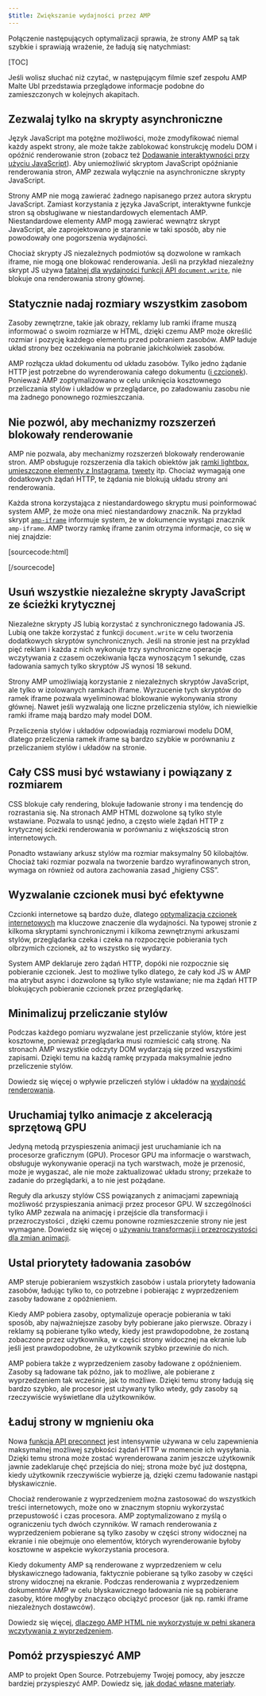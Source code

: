 ```yaml
---
$title: Zwiększanie wydajności przez AMP
---
```


Połączenie następujących optymalizacji sprawia, że strony AMP są tak szybkie i sprawiają wrażenie, że ładują się natychmiast:

[TOC]

Jeśli wolisz słuchać niż czytać, w następującym filmie szef zespołu AMP Malte Ubl przedstawia przeglądowe informacje podobne do zamieszczonych w kolejnych akapitach.

<amp-youtube
    data-videoid="hVRkG1CQScA"
    layout="responsive"
    width="480" height="270">
</amp-youtube>

## Zezwalaj tylko na skrypty asynchroniczne

Język JavaScript ma potężne możliwości,
może zmodyfikować niemal każdy aspekt strony,
ale może także zablokować konstrukcję modelu DOM i opóźnić renderowanie stron
(zobacz też [Dodawanie interaktywności przy użyciu JavaScript](https://developers.google.com/web/fundamentals/performance/critical-rendering-path/adding-interactivity-with-javascript)).
Aby uniemożliwić skryptom JavaScript opóźnianie renderowania stron,
AMP zezwala wyłącznie na asynchroniczne skrypty JavaScript.

Strony AMP nie mogą zawierać żadnego napisanego przez autora skryptu JavaScript.
Zamiast korzystania z języka JavaScript,
interaktywne funkcje stron są obsługiwane w niestandardowych elementach AMP.
Niestandardowe elementy AMP mogą zawierać wewnątrz skrypt JavaScript,
ale zaprojektowano je starannie w taki sposób, aby nie powodowały one pogorszenia wydajności.

Chociaż skrypty JS niezależnych podmiotów są dozwolone w ramkach iframe,
nie mogą one blokować renderowania.
Jeśli na przykład niezależny skrypt JS używa
[fatalnej dla wydajności funkcji API `document.write`](http://www.stevesouders.com/blog/2012/04/10/dont-docwrite-scripts/),
nie blokuje ona renderowania strony głównej.

## Statycznie nadaj rozmiary wszystkim zasobom

Zasoby zewnętrzne, takie jak obrazy, reklamy lub ramki iframe muszą informować o swoim rozmiarze w HTML,
dzięki czemu AMP może określić rozmiar i pozycję każdego elementu przed pobraniem zasobów.
AMP ładuje układ strony bez oczekiwania na pobranie jakichkolwiek zasobów.

AMP rozłącza układ dokumentu od układu zasobów.
Tylko jedno żądanie HTTP jest potrzebne do wyrenderowania całego dokumentu
([i czcionek](#font-triggering-must-be-efficient)).
Ponieważ AMP zoptymalizowano w celu uniknięcia kosztownego przeliczania stylów i układów w przeglądarce,
po załadowaniu zasobu nie ma żadnego ponownego rozmieszczania.

## Nie pozwól, aby mechanizmy rozszerzeń blokowały renderowanie

AMP nie pozwala, aby mechanizmy rozszerzeń blokowały renderowanie stron.
AMP obsługuje rozszerzenia dla takich obiektów jak
[ramki lightbox](/docs/reference/extended/amp-lightbox.html),
[umieszczone elementy z Instagrama](/docs/reference/extended/amp-instagram.html),
[tweety](/docs/reference/extended/amp-twitter.html) itp.
Chociaż wymagają one dodatkowych żądań HTTP,
te żądania nie blokują układu strony ani renderowania.

Każda strona korzystająca z niestandardowego skryptu musi poinformować system AMP,
że może ona mieć niestandardowy znacznik.
Na przykład skrypt [`amp-iframe`](/docs/reference/extended/amp-iframe.html)
informuje system, że w dokumencie wystąpi znacznik `amp-iframe`.
AMP tworzy ramkę iframe zanim otrzyma informacje, co się w niej znajdzie:

[sourcecode:html]
<script async custom-element="amp-iframe" src="https://cdn.ampproject.org/v0/amp-youtube-0.1.js"></script>
[/sourcecode]

## Usuń wszystkie niezależne skrypty JavaScript ze ścieżki krytycznej

Niezależne skrypty JS lubią korzystać z synchronicznego ładowania JS.
Lubią one także korzystać z funkcji `document.write` w celu tworzenia dodatkowych skryptów synchronicznych.
Jeśli na stronie jest na przykład pięć reklam i każda z nich wykonuje trzy synchroniczne operacje wczytywania
z czasem oczekiwania łącza wynoszącym 1 sekundę,
czas ładowania samych tylko skryptów JS wynosi 18 sekund.

Strony AMP umożliwiają korzystanie z niezależnych skryptów JavaScript, ale tylko w izolowanych ramkach iframe.
Wyrzucenie tych skryptów do ramek iframe pozwala wyeliminować blokowanie wykonywania strony głównej.
Nawet jeśli wyzwalają one liczne przeliczenia stylów,
ich niewielkie ramki iframe mają bardzo mały model DOM.

Przeliczenia stylów i układów odpowiadają rozmiarowi modelu DOM,
dlatego przeliczenia ramek iframe są bardzo szybkie w porównaniu
z przeliczaniem stylów i układów na stronie.

## Cały CSS musi być wstawiany i powiązany z rozmiarem

CSS blokuje cały rendering, blokuje ładowanie strony i ma tendencję do rozrastania się.
Na stronach AMP HTML dozwolone są tylko style wstawiane.
Pozwala to usnąć jedno, a często wiele żądań HTTP z krytycznej ścieżki renderowania
w porównaniu z większością stron internetowych.

Ponadto wstawiany arkusz stylów ma rozmiar maksymalny 50 kilobajtów.
Chociaż taki rozmiar pozwala na tworzenie bardzo wyrafinowanych stron,
wymaga on również od autora zachowania zasad „higieny CSS”.

## Wyzwalanie czcionek musi być efektywne

Czcionki internetowe są bardzo duże, dlatego
[optymalizacja czcionek internetowych](https://developers.google.com/web/fundamentals/performance/optimizing-content-efficiency/webfont-optimization)
ma kluczowe znaczenie dla wydajności.
Na typowej stronie z kilkoma skryptami synchronicznymi i kilkoma zewnętrznymi arkuszami stylów,
przeglądarka czeka i czeka na rozpoczęcie pobierania tych olbrzymich czcionek, aż to wszystko się wydarzy.

System AMP deklaruje zero żądań HTTP, dopóki nie rozpocznie się pobieranie czcionek.
Jest to możliwe tylko dlatego, że cały kod JS w AMP ma atrybut async
i dozwolone są tylko style wstawiane;
nie ma żądań HTTP blokujących pobieranie czcionek przez przeglądarkę.

## Minimalizuj przeliczanie stylów

Podczas każdego pomiaru wyzwalane jest przeliczanie stylów, które jest kosztowne,
ponieważ przeglądarka musi rozmieścić całą stronę.
Na stronach AMP wszystkie odczyty DOM wydarzają się przed wszystkimi zapisami.
Dzięki temu na każdą ramkę przypada maksymalnie jedno przeliczenie stylów.

Dowiedz się więcej o wpływie przeliczeń stylów i układów na
[wydajność renderowania](https://developers.google.com/web/fundamentals/performance/rendering/).

## Uruchamiaj tylko animacje z akceleracją sprzętową GPU

Jedyną metodą przyspieszenia animacji jest uruchamianie ich na procesorze graficznym (GPU).
Procesor GPU ma informacje o warstwach, obsługuje wykonywanie operacji na tych warstwach,
może je przenosić, może je wygaszać, ale nie może zaktualizować układu strony;
przekaże to zadanie do przeglądarki, a to nie jest pożądane.

Reguły dla arkuszy stylów CSS powiązanych z animacjami zapewniają możliwość przyspieszania animacji przez procesor GPU.
W szczególności tylko AMP zezwala na animację i przejście dla transformacji i przezroczystości
, dzięki czemu ponowne rozmieszczenie strony nie jest wymagane.
Dowiedz się więcej o
[używaniu transformacji i przezroczystości dla zmian animacji](https://developers.google.com/web/fundamentals/performance/rendering/stick-to-compositor-only-properties-and-manage-layer-count).

## Ustal priorytety ładowania zasobów

AMP steruje pobieraniem wszystkich zasobów i ustala priorytety ładowania zasobów,
ładując tylko to, co potrzebne i pobierając z wyprzedzeniem zasoby ładowane z opóźnieniem.

Kiedy AMP pobiera zasoby, optymalizuje operacje pobierania
w taki sposób, aby najważniejsze zasoby były pobierane jako pierwsze.
Obrazy i reklamy są pobierane tylko wtedy, kiedy jest prawdopodobne, że zostaną zobaczone przez użytkownika,
w części strony widocznej na ekranie lub jeśli jest prawdopodobne, że użytkownik szybko przewinie do nich.

AMP pobiera także z wyprzedzeniem zasoby ładowane z opóźnieniem.
Zasoby są ładowane tak późno, jak to możliwe, ale pobierane z wyprzedzeniem tak wcześnie, jak to możliwe.
Dzięki temu strony ładują się bardzo szybko, ale procesor jest używany tylko wtedy,
gdy zasoby są rzeczywiście wyświetlane dla użytkowników.

## Ładuj strony w mgnieniu oka

Nowa [funkcja API preconnect](http://www.w3.org/TR/resource-hints/#dfn-preconnect)
jest intensywnie używana w celu zapewnienia maksymalnej możliwej szybkości żądań HTTP w momencie ich wysyłania.
Dzięki temu
strona może zostać wyrenderowana zanim jeszcze użytkownik jawnie zadeklaruje chęć przejścia do niej;
strona może być już dostępna, kiedy użytkownik rzeczywiście wybierze ją,
dzięki czemu ładowanie nastąpi błyskawicznie.

Chociaż renderowanie z wyprzedzeniem można zastosować do wszystkich treści internetowych,
może ono w znacznym stopniu wykorzystać przepustowość i czas procesora. AMP zoptymalizowano z myślą o ograniczeniu tych dwóch czynników. W ramach renderowania z wyprzedzeniem pobierane są tylko zasoby w części strony widocznej na ekranie
i nie obejmuje ono elementów, których wyrenderowanie byłoby kosztowne w aspekcie wykorzystania procesora.

Kiedy dokumenty AMP są renderowane z wyprzedzeniem w celu błyskawicznego ładowania,
faktycznie pobierane są tylko zasoby w części strony widocznej na ekranie.
Podczas renderowania z wyprzedzeniem dokumentów AMP w celu błyskawicznego ładowania
nie są pobierane zasoby, które mogłyby znacząco obciążyć procesor (jak np. ramki iframe niezależnych dostawców).

Dowiedz się więcej,
[dlaczego AMP HTML nie wykorzystuje w pełni skanera wczytywania z wyprzedzeniem](https://medium.com/@cramforce/why-amp-html-does-not-take-full-advantage-of-the-preload-scanner-7e7f788aa94e).

## Pomóż przyspieszyć AMP
AMP to projekt Open Source.
Potrzebujemy Twojej pomocy, aby jeszcze bardziej przyspieszyć AMP.
Dowiedz się, [jak dodać własne materiały](/docs/support/contribute.html).